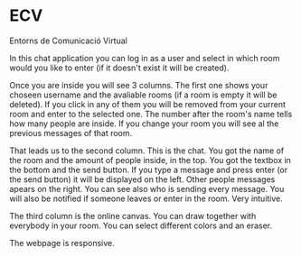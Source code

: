# ECV
Entorns de Comunicació Virtual

In this chat application you can log in as a user and select in which room would you like to enter (if it doesn't exist it will be created).

Once you are inside you will see 3 columns. The first one shows your choseen username and the avaliable rooms (if a room is empty it will be deleted). If you click in any of them you will be removed from your current room and enter to the selected one. The number after the room's name tells how many people are inside. If you change your room you will see al the previous messages of that room.

That leads us to the second column. This is the chat. You got the name of the room and the amount of people inside, in the top. You got the textbox in the bottom and the send button. If you type a message and press enter (or the send button) it will be displayed on the left. Other people messages apears on the right. You can see also who is sending every message. You will also be notified if someone leaves or enter in the room. Very intuitive.

The third column is the online canvas. You can draw together with everybody in your room. You can select different colors and an eraser.

The webpage is responsive.
